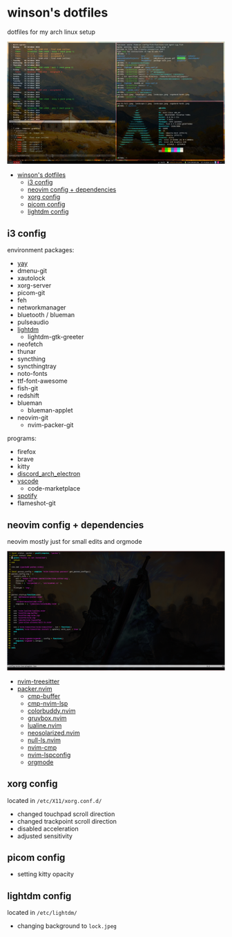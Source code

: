 # winson's dotfiles

dotfiles for my arch linux setup

![main](docs/main.jpeg)

- [winson's dotfiles](#winsons-dotfiles)
  - [i3 config](#i3-config)
  - [neovim config + dependencies](#neovim-config--dependencies)
  - [xorg config](#xorg-config)
  - [picom config](#picom-config)
  - [lightdm config](#lightdm-config)

## i3 config

environment packages:

- [yay](https://github.com/Jguer/yay)
- dmenu-git
- xautolock
- xorg-server
- picom-git
- feh
- networkmanager
- bluetooth / blueman
- pulseaudio
- [lightdm](https://archlinux.org/packages/?name=lightdm)
  - lightdm-gtk-greeter
- neofetch
- thunar
- syncthing
- syncthingtray
- noto-fonts
- ttf-font-awesome
- fish-git
- redshift
- blueman
  - blueman-applet
- neovim-git
  - nvim-packer-git

programs:

- firefox
- brave
- kitty
- [discord_arch_electron](https://aur.archlinux.org/packages/discord_arch_electron)
- [vscode](https://aur.archlinux.org/packages/visual-studio-code-bin)
  - code-marketplace
- [spotify](https://aur.archlinux.org/packages/spotify)
- flameshot-git

## neovim config + dependencies

neovim mostly just for small edits and orgmode

![vim](docs/vim.png)

- [nvim-treesitter](https://github.com/nvim-treesitter/nvim-treesitter)
- [packer.nvim](https://github.com/wbthomason/packer.nvim)
  - [cmp-buffer](https://github.com/hrsh7th/cmp-buffer)
  - [cmp-nvim-lsp](https://github.com/hrsh7th/cmp-nvim-lsp)
  - [colorbuddy.nvim](https://github.com/tjdevries/colorbuddy.nvim)
  - [gruvbox.nvim](https://github.com/ellisonleao/gruvbox.nvim)
  - [lualine.nvim](https://github.com/nvim-lualine/lualine.nvim)
  - [neosolarized.nvim](https://github.com/svrana/neosolarized.nvim)
  - [null-ls.nvim](https://github.com/jose-elias-alvarez/null-ls.nvim)
  - [nvim-cmp](https://github.com/hrsh7th/nvim-cmp)
  - [nvim-lspconfig](https://github.com/neovim/nvim-lspconfig)
  - [orgmode](https://github.com/nvim-orgmode/orgmode)

## xorg config

located in `/etc/X11/xorg.conf.d/`

- changed touchpad scroll direction
- changed trackpoint scroll direction
- disabled acceleration
- adjusted sensitivity

## picom config

- setting kitty opacity

## lightdm config

located in `/etc/lightdm/`

- changing background to `lock.jpeg`

